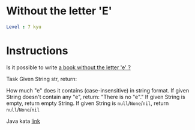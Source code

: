 # Without the letter 'E'

```yaml
Level : 7 kyu
```

# Instructions

Is it possible to write [a book without the letter 'e' ?](https://en.wikipedia.org/wiki/Gadsby_(novel))

Task
Given String str, return:
 
How much "e" does it contains (case-insensitive) in string format.
If given String doesn't contain any "e", return: "There is no "e"."
If given String is empty, return empty String.
If given String is `null`/`None`/`nil`, return `null`/`None`/`nil`

Java kata [link](https://www.codewars.com/kata/594b8e182fa0a0d7fc000875/train/java)